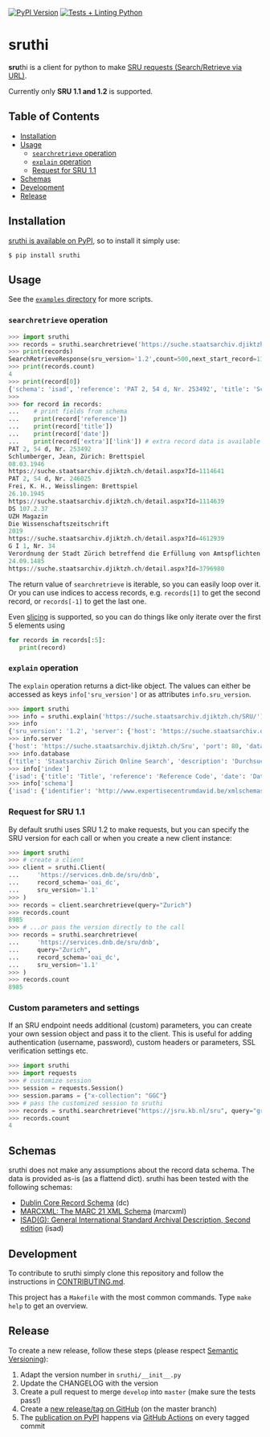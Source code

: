 [![PyPI Version](https://img.shields.io/pypi/v/sruthi)](https://pypi.org/project/sruthi/)
[![Tests + Linting Python](https://github.com/metaodi/sruthi/actions/workflows/lint_python.yml/badge.svg)](https://github.com/metaodi/sruthi/actions/workflows/lint_python.yml)

# sruthi

**sru**thi is a client for python to make [SRU requests (Search/Retrieve via URL)](http://www.loc.gov/standards/sru/).

Currently only **SRU 1.1 and 1.2** is supported.

## Table of Contents

* [Installation](#installation)
* [Usage](#usage)
    * [`searchretrieve` operation](#searchretrieve-operation)
    * [`explain` operation](#explain-operation)
    * [Request for SRU 1.1](#request-for-sru-11)
* [Schemas](#schemas)
* [Development](#development)
* [Release](#release)

## Installation

[sruthi is available on PyPI](https://pypi.org/project/sruthi/), so to install it simply use:

```
$ pip install sruthi
```

## Usage

See the [`examples` directory](https://github.com/metaodi/sruthi/tree/master/examples) for more scripts.

### `searchretrieve` operation

```python
>>> import sruthi
>>> records = sruthi.searchretrieve('https://suche.staatsarchiv.djiktzh.ch/SRU/', query='Brettspiel')
>>> print(records)
SearchRetrieveResponse(sru_version='1.2',count=500,next_start_record=11)
>>> print(records.count)
4
>>> print(record[0])
{'schema': 'isad', 'reference': 'PAT 2, 54 d, Nr. 253492', 'title': 'Schlumberger, Jean, Zürich: Brettspiel', 'date': '08.03.1946', 'descriptionlevel': 'Dossier', 'extent': None, 'creator': None, 'extra': {'score': '0.4', 'link': 'https://suche.staatsarchiv.djiktzh.ch/detail.aspx?Id=1114641', 'beginDateISO': '1946-03-08', 'beginApprox': '0', 'endDateISO': '1946-03-08', 'endApprox': '0', 'hasDigitizedItems': '0'}}
>>>
>>> for record in records:
...    # print fields from schema
...    print(record['reference'])
...    print(record['title'])
...    print(record['date'])
...    print(record['extra']['link']) # extra record data is available at the 'extra' key
PAT 2, 54 d, Nr. 253492
Schlumberger, Jean, Zürich: Brettspiel
08.03.1946
https://suche.staatsarchiv.djiktzh.ch/detail.aspx?Id=1114641
PAT 2, 54 d, Nr. 246025
Frei, K. H., Weisslingen: Brettspiel
26.10.1945
https://suche.staatsarchiv.djiktzh.ch/detail.aspx?Id=1114639
DS 107.2.37
UZH Magazin
Die Wissenschaftszeitschrift
2019
https://suche.staatsarchiv.djiktzh.ch/detail.aspx?Id=4612939
G I 1, Nr. 34
Verordnung der Stadt Zürich betreffend die Erfüllung von Amtspflichten durch die Chorherren des Grossmünsterstifts
24.09.1485
https://suche.staatsarchiv.djiktzh.ch/detail.aspx?Id=3796980
```

The return value of `searchretrieve` is iterable, so you can easily loop over it.
Or you can use indices to access records, e.g. `records[1]` to get the second record, or `records[-1]` to get the last one.

Even [slicing](https://python-reference.readthedocs.io/en/latest/docs/brackets/slicing.html) is supported, so you can do things like only iterate over the first 5 elements using

```python
for records in records[:5]:
   print(record)
```

### `explain` operation

The `explain` operation returns a dict-like object.
The values can either be accessed as keys `info['sru_version']` or as attributes `info.sru_version`.

```python
>>> import sruthi
>>> info = sruthi.explain('https://suche.staatsarchiv.djiktzh.ch/SRU/')
>>> info
{'sru_version': '1.2', 'server': {'host': 'https://suche.staatsarchiv.djiktzh.ch/Sru', 'port': 80, 'database': 'sru'}, 'database': {'title': 'Staatsarchiv Zürich Online Search', 'description': 'Durchsuchen der Bestände des Staatsarchiv Zürichs.', 'contact': 'staatsarchivzh@ji.zh.ch'}, 'index': {'isad': {'title': 'Title', 'reference': 'Reference Code', 'date': 'Date', 'descriptionlevel': 'Level'}}, 'schema': {'isad': {'identifier': 'http://www.expertisecentrumdavid.be/xmlschemas/isad.xsd', 'name': 'isad', 'title': 'ISAD(G)'}}, 'config': {'maximumRecords': 99, 'defaults': {'numberOfRecords': 99}}}
>>> info.server
{'host': 'https://suche.staatsarchiv.djiktzh.ch/Sru', 'port': 80, 'database': 'sru'}
>>> info.database
{'title': 'Staatsarchiv Zürich Online Search', 'description': 'Durchsuchen der Bestände des Staatsarchiv Zürichs.', 'contact': 'staatsarchivzh@ji.zh.ch'}
>>> info['index']
{'isad': {'title': 'Title', 'reference': 'Reference Code', 'date': 'Date', 'descriptionlevel': 'Level'}}
>>> info['schema']
{'isad': {'identifier': 'http://www.expertisecentrumdavid.be/xmlschemas/isad.xsd', 'name': 'isad', 'title': 'ISAD(G)'}}
```

### Request for SRU 1.1

By default sruthi uses SRU 1.2 to make requests, but you can specify the SRU version for each call or when you create a new client instance:

```python
>>> import sruthi
>>> # create a client
>>> client = sruthi.Client(
...     'https://services.dnb.de/sru/dnb',
...     record_schema='oai_dc',
...     sru_version='1.1'
>>> )
>>> records = client.searchretrieve(query="Zurich")
>>> records.count
8985
>>> # ...or pass the version directly to the call
>>> records = sruthi.searchretrieve(
...     'https://services.dnb.de/sru/dnb',
...     query="Zurich",
...     record_schema='oai_dc',
...     sru_version='1.1'
>>> )
>>> records.count
8985
```

### Custom parameters and settings

If an SRU endpoint needs additional (custom) parameters, you can create your own session object and pass it to the client.
This is useful for adding authentication (username, password), custom headers or parameters, SSL verification settings etc.

```python
>>> import sruthi
>>> import requests
>>> # customize session
>>> session = requests.Session()
>>> session.params = {"x-collection": "GGC"}
>>> # pass the customized session to sruthi
>>> records = sruthi.searchretrieve("https://jsru.kb.nl/sru", query="gruninger", session=session)
>>> records.count
4
```

## Schemas

sruthi does not make any assumptions about the record data schema.
The data is provided as-is (as a flattend dict).
sruthi has been tested with the following schemas:

* [Dublin Core Record Schema](http://www.loc.gov/standards/sru/recordSchemas/dc-schema.html) (dc)
* [MARCXML: The MARC 21 XML Schema](http://www.loc.gov/standards/marcxml/schema/MARC21slim.xsd) (marcxml)
* [ISAD(G): General International Standard Archival Description, Second edition](http://www.expertisecentrumdavid.be/xmlschemas/isad.xsd) (isad)

## Development

To contribute to sruthi simply clone this repository and follow the instructions in [CONTRIBUTING.md](/CONTRIBUTING.md).

This project has a `Makefile` with the most common commands.
Type `make help` to get an overview.

## Release

To create a new release, follow these steps (please respect [Semantic Versioning](http://semver.org/)):

1. Adapt the version number in `sruthi/__init__.py`
1. Update the CHANGELOG with the version
1. Create a pull request to merge `develop` into `master` (make sure the tests pass!)
1. Create a [new release/tag on GitHub](https://github.com/metaodi/sruthi/releases) (on the master branch)
1. The [publication on PyPI](https://pypi.python.org/pypi/sruthi) happens via [GitHub Actions](https://github.com/metaodi/sruthi/actions?query=workflow%3A%22Upload+Python+Package%22) on every tagged commit
